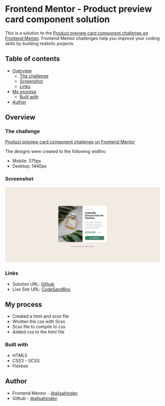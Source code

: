 # Frontend Mentor - Product preview card component solution

This is a solution to the [Product preview card component challenge on Frontend Mentor](https://www.frontendmentor.io/challenges/product-preview-card-component-GO7UmttRfa). Frontend Mentor challenges help you improve your coding skills by building realistic projects.

## Table of contents

- [Overview](#overview)
  - [The challenge](#the-challenge)
  - [Screenshot](#screenshot)
  - [Links](#links)
- [My process](#my-process)
  - [Built with](#built-with)
- [Author](#author)

## Overview

### The challenge

[Product preview card component challenge on Frontend Mentor](https://www.frontendmentor.io/challenges/product-preview-card-component-GO7UmttRfa)

The designs were created to the following widths:

- Mobile: 375px
- Desktop: 1440px

### Screenshot

![ScreenShot](./images/ScreenShot-1.png)

### Links

- Solution URL: [Github](https://github.com/alisahindev/frontendMentor-challange-1/tree/main/Product%20preview%20card%20component#if-you-want-to-see-live-site-of-this-project-please-visit)
- Live Site URL: [CodeSandBox](https://codesandbox.io/s/wglt4s)

## My process

- Created a html and scss file
- Wrotten the css with Scss
- Scss file to compile to css
- Added css to the html file

### Built with

- HTML5
- CSS3 - SCSS
- Flexbox

## Author

- Frontend Mentor - [@alisahindev](https://www.frontendmentor.io/profile/alisahindev)
- Github - [@alisahindev](https://www.github.com/alisahindev)
